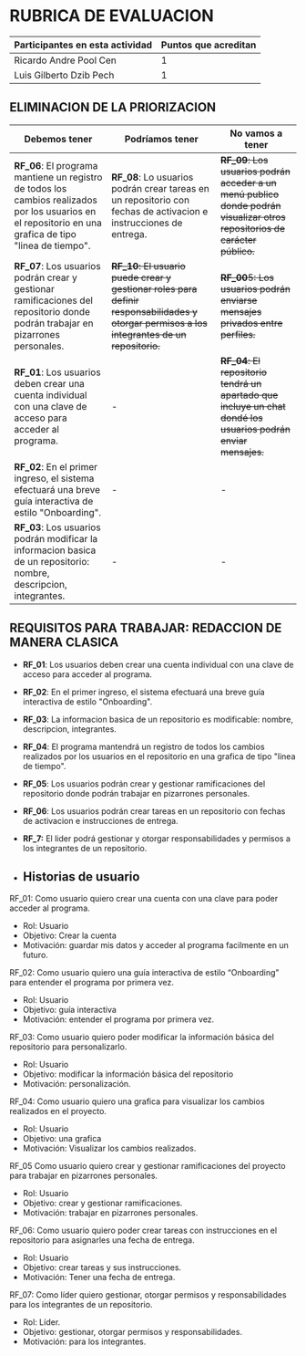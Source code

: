 # RUBRICA DE EVALUACION

Participantes en esta actividad | Puntos que acreditan
------------------------------- | --------------------
Ricardo Andre Pool Cen | 1
Luis Gilberto Dzib Pech | 1

## ELIMINACION DE LA PRIORIZACION

Debemos tener | Podríamos tener | No vamos a tener
------------- | --------------- | ----------------
**RF_06**: El programa mantiene un registro de todos los cambios realizados por los usuarios en el repositorio en una grafica de tipo "linea de tiempo". | **RF_08**: Lo usuarios podrán crear tareas en un repositorio con fechas de activacion e instrucciones de entrega. | ~~**RF_09**: Los usuarios podrán acceder a un menú publico donde podrán visualizar otros repositorios de carácter público.~~
**RF_07**: Los usuarios podrán crear y gestionar ramificaciones del repositorio donde podrán trabajar en pizarrones personales. | ~~**RF_10**: El usuario puede crear y gestionar roles para definir responsabilidades y otorgar permisos a los integrantes de un repositorio.~~ | ~~**RF_00**5: Los usuarios podrán enviarse mensajes privados entre perfiles.~~
**RF_01**: Los usuarios deben crear una cuenta individual con una clave de acceso para acceder al programa. | - | ~~**RF_04**: El repositorio tendrá un apartado que incluye un chat dondé los usuarios podrán enviar mensajes.~~
**RF_02**: En el primer ingreso, el sistema efectuará una breve guía interactiva de estilo "Onboarding". | - | -
**RF_03**: Los usuarios podrán modificar la informacion basica de un repositorio: nombre, descripcion, integrantes. | - | -

## REQUISITOS PARA TRABAJAR: REDACCION DE MANERA CLASICA

- **RF_01**: Los usuarios deben crear una cuenta individual con una clave de acceso para acceder al programa.
- **RF_02**: En el primer ingreso, el sistema efectuará una breve guía interactiva de estilo "Onboarding".
- **RF_03**: La informacion basica de un repositorio es modificable: nombre, descripcion, integrantes.
- **RF_04**: El programa mantendrá un registro de todos los cambios realizados por los usuarios en el repositorio en una grafica de tipo "linea de tiempo".
- **RF_05**: Los usuarios podrán crear y gestionar ramificaciones del repositorio donde podrán trabajar en pizarrones personales.
- **RF_06**: Los usuarios podrán crear tareas en un repositorio con fechas de activacion e instrucciones de entrega.
- **RF_7:** El lider podrá gestionar y otorgar responsabilidades y permisos a los integrantes de un repositorio.

- ## Historias de usuario

RF_01: Como usuario quiero crear una cuenta con una clave para poder acceder al programa.

- Rol: Usuario
- Objetivo: Crear la cuenta
- Motivación: guardar mis datos y acceder al programa facilmente en un futuro.

RF_02: Como usuario quiero una guía interactiva de estilo “Onboarding” para entender el programa por primera vez.

- Rol: Usuario
- Objetivo: guía interactiva
- Motivación: entender el programa por primera vez.

RF_03: Como usuario quiero poder modificar la información básica del repositorio para personalizarlo.

- Rol: Usuario
- Objetivo: modificar la información básica del repositorio
- Motivación: personalización.

RF_04: Como usuario quiero una grafica para visualizar los cambios realizados en el proyecto.

- Rol: Usuario
- Objetivo: una grafica
- Motivación: Visualizar los cambios realizados.

RF_05 Como usuario quiero crear y gestionar ramificaciones del proyecto para trabajar en pizarrones personales.

- Rol: Usuario
- Objetivo: crear y gestionar ramificaciones.
- Motivación: trabajar en pizarrones personales.

RF_06: Como usuario quiero poder crear tareas con instrucciones en el repositorio para asignarles una fecha de entrega.

- Rol: Usuario
- Objetivo: crear tareas y sus instrucciones.
- Motivación: Tener una fecha de entrega.

RF_07: Como líder quiero gestionar, otorgar permisos y responsabilidades para los integrantes de un repositorio.

- Rol: Líder.
- Objetivo: gestionar, otorgar permisos y responsabilidades.
- Motivación: para los integrantes.
